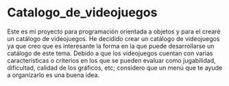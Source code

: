 # Catalogo_de_videojuegos
Este es mi proyecto para programación orientada a objetos y para el crearé un catálogo de videojuegos.
He decidido crear un catálogo de videojuegos ya que creo que es interesante la forma en la que puede desarrollarse un catálogo de este tema.
Debido a que los videojuegos cuentan con varias caracteristicas o criterios en los que se pueden evaluar como jugabilidad, dificultad, calidad de los gráficos, etc; considero que un menú que te ayude a organizarlo es una buena idea.
